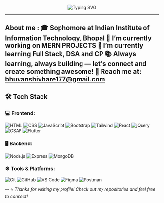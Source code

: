 <p align="center">
  <img src="https://readme-typing-svg.demolab.com?font=Fira+Code&weight=500&size=26&pause=1200&center=true&vCenter=true&width=600&height=80&lines=👋+Hi+there!+I+am+𝓑𝓱𝓾𝓿𝓪𝓷+𝓢𝓱𝓲𝓿𝓪𝓱𝓻𝓮;🇪🇸+¡Hola!+Soy+𝐁𝐡𝐮𝐯𝐚𝐧+𝐒𝐡𝐢𝐯𝐚𝐡𝐫𝐞;🌼+हाय!+मी+भुवन+शिवहरे+आहे" alt="Typing SVG" />
</p>


---
 About me :
🎓 Sophomore at Indian Institute of Information Technology, Bhopal
🔭 I’m currently working on MERN PROJECTS
🌱 I’m currently learning Full Stack, DSA and CP
📚 Always learning, always building — let's connect and create something awesome!
📧 Reach me at: bhuvanshivhare177@gmail.com
---

## 🛠️ Tech Stack

### 💻 Frontend:
![HTML](https://img.shields.io/badge/HTML5-E34F26?style=flat&logo=html5&logoColor=white)
![CSS](https://img.shields.io/badge/CSS3-1572B6?style=flat&logo=css3&logoColor=white)
![JavaScript](https://img.shields.io/badge/JavaScript-F7DF1E?style=flat&logo=javascript&logoColor=black)
![Bootstrap](https://img.shields.io/badge/Bootstrap-563D7C?style=flat&logo=bootstrap&logoColor=white)
![Tailwind](https://img.shields.io/badge/Tailwind_CSS-38B2AC?style=flat&logo=tailwind-css&logoColor=white)
![React](https://img.shields.io/badge/React-20232A?style=flat&logo=react&logoColor=61DAFB)
![jQuery](https://img.shields.io/badge/jQuery-0769AD?style=flat&logo=jquery&logoColor=white)
![GSAP](https://img.shields.io/badge/GSAP-88CE02?style=flat&logo=greensock&logoColor=white)
![Flutter](https://img.shields.io/badge/Flutter-02569B?style=flat&logo=flutter&logoColor=white)

### 🖥️ Backend:
![Node.js](https://img.shields.io/badge/Node.js-339933?style=flat&logo=nodedotjs&logoColor=white)
![Express](https://img.shields.io/badge/Express.js-000000?style=flat&logo=express&logoColor=white)
![MongoDB](https://img.shields.io/badge/MongoDB-47A248?style=flat&logo=mongodb&logoColor=white)

### ⚙️ Tools & Platforms:
![Git](https://img.shields.io/badge/Git-F05032?style=flat&logo=git&logoColor=white)
![GitHub](https://img.shields.io/badge/GitHub-181717?style=flat&logo=github&logoColor=white)
![VS Code](https://img.shields.io/badge/VS_Code-007ACC?style=flat&logo=visual-studio-code&logoColor=white)
![Figma](https://img.shields.io/badge/Figma-F24E1E?style=flat&logo=figma&logoColor=white)
![Postman](https://img.shields.io/badge/Postman-FF6C37?style=flat&logo=postman&logoColor=white)

--
⭐️ *Thanks for visiting my profile! Check out my repositories and feel free to connect!*
